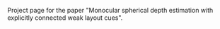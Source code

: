 Project page for the paper "Monocular spherical depth estimation with explicitly connected weak layout cues".
